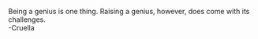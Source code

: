 Being a genius is one thing. Raising a genius, however, does come with its challenges.  
                                        -Cruella